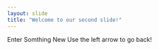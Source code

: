 ```yaml
---
layout: slide
title: "Welcome to our second slide!"
---
```

Enter Somthing New
Use the left arrow to go back!
